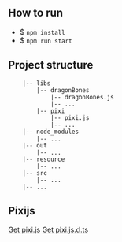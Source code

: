 ## How to run
* $ `npm install`
* $ `npm run start`

## Project structure
```
    |-- libs
        |-- dragonBones
            |-- dragonBones.js
            |-- ...
        |-- pixi
            |-- pixi.js
            |-- ...
    |-- node_modules
        |-- ...
    |-- out
        |-- ...
    |-- resource
        |-- ...
    |-- src
        |-- ...
    |-- ...
```

## Pixijs
[Get pixi.js](https://github.com/pixijs/pixi.js/releases/)
[Get pixi.js.d.ts](https://github.com/pixijs/pixi-typescript/blob/v4.x/pixi.js.d.ts)